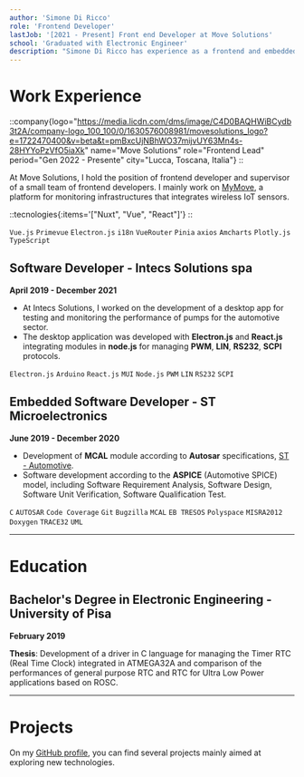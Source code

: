 ```yaml
---
author: 'Simone Di Ricco'
role: 'Frontend Developer'
lastJob: '[2021 - Present] Front end Developer at Move Solutions'
school: 'Graduated with Electronic Engineer'
description: "Simone Di Ricco has experience as a frontend and embedded developer, with a particular focus on web technologies and software development for automotive applications. Simone has held key roles at Move Solutions, Intecs Solutions, and ST Microelectronics, working on projects ranging from IoT platform development to testing and monitoring automotive systems. He holds a Bachelor's degree in Electronic Engineering from the University of Pisa and completed a thesis on comparing the performance of RTC Timer. His CV reflects a constant commitment to exploring new technologies through personal and professional projects."
---
```


# Work Experience

::company{logo="https://media.licdn.com/dms/image/C4D0BAQHWiBCydb3t2A/company-logo_100_100/0/1630576008981/movesolutions_logo?e=1722470400&v=beta&t=pmBxcUjNBhWO37mijvUY63Mn4s-28HYYoPzVfO5iaXk" name="Move Solutions" role="Frontend Lead" period="Gen 2022 - Presente" city="Lucca, Toscana, Italia"}
::

At Move Solutions, I hold the position of frontend developer and supervisor of a small team of frontend developers.
I mainly work on [MyMove](https://www.movesolutions.it/mymove-iot-platform/), a platform for monitoring infrastructures that integrates wireless IoT sensors.

::tecnologies{:items='["Nuxt", "Vue", "React"]'}
::

`Vue.js` `Primevue` `Electron.js` `i18n` `VueRouter` `Pinia` `axios` `Amcharts` `Plotly.js` `TypeScript`


## Software Developer - Intecs Solutions spa
**April 2019 - December 2021**

- At Intecs Solutions, I worked on the development of a desktop app for testing and monitoring the performance of pumps for the automotive sector.
- The desktop application was developed with **Electron.js** and **React.js** integrating modules in **node.js** for managing **PWM**, **LIN**, **RS232**, **SCPI** protocols.

`Electron.js` `Arduino` `React.js` `MUI` `Node.js` `PWM` `LIN` `RS232` `SCPI`



## Embedded Software Developer - ST Microelectronics
**June 2019 - December 2020**
- Development of **MCAL** module according to **Autosar** specifications, [ST - Automotive](https://www.st.com/en/automotive-microcontrollers.html).
- Software development according to the **ASPICE** (Automotive SPICE) model, including Software Requirement Analysis, Software Design, Software Unit Verification, Software Qualification Test.

`C` `AUTOSAR` `Code Coverage` `Git` `Bugzilla` `MCAL` `EB TRESOS` `Polyspace` `MISRA2012` `Doxygen` `TRACE32` `UML`


---

# Education

## Bachelor's Degree in Electronic Engineering - University of Pisa
**February 2019**

**Thesis**: Development of a driver in C language for managing the Timer RTC (Real Time Clock) integrated in ATMEGA32A and comparison of the performances of general purpose RTC and RTC for Ultra Low Power applications based on ROSC.

---


# Projects

On my [GitHub profile](https://github.com/sdiricco), you can find several projects mainly aimed at exploring new technologies.

